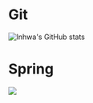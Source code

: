 
# Git

![Inhwa's GitHub stats](https://github-readme-stats.vercel.app/api?username=InhwaByun&show_icons=true&theme=dark)

# Spring

<img src="https://spring.io/images/spring-logo-2022-93b99aee11ba10c57283810ff6f7f500.svg"/>
